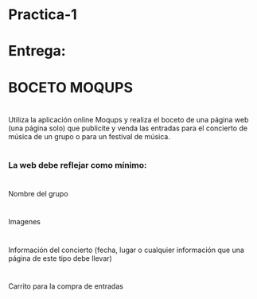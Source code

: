 # Practica-1
# Entrega: 
# BOCETO MOQUPS
#
Utiliza la aplicación online Moqups y realiza el boceto de una página web (una página solo) que publicite y venda las entradas para el concierto de música de un grupo o para un festival de música.
#
### La web debe reflejar como  mínimo:
#
  Nombre del grupo
#
Imagenes
#
  Información del concierto (fecha, lugar o cualquier información que una página de este tipo debe llevar)
 #
 Carrito para la compra de entradas
